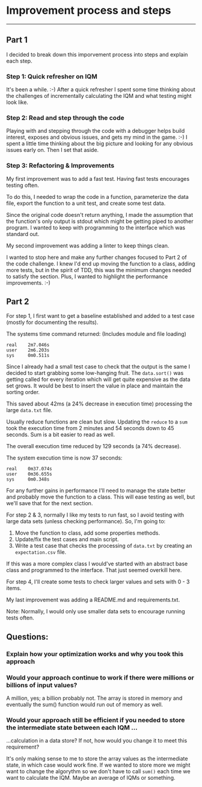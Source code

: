 # Improvement process and steps

-------------------------------------------------------
## Part 1
I decided to break down this imporvement process into steps and explain each step.

### Step 1: Quick refresher on IQM 
It's been a while. :-) After a quick refresher I spent some time thinking about the challenges of incrementally 
calculating the IQM and what testing might look like.

### Step 2: Read and step through the code
Playing with and stepping through the code with a debugger helps build interest, exposes and obvious issues, and gets my 
mind in the game. :-)  I spent a little time thinking about the big picture and looking for any obvious issues early on. 
Then I set that aside.

### Step 3: Refactoring & Improvements
My first improvement was to add a fast test. Having fast tests encourages testing often.

To do this, I needed to wrap the code in a function, parameterize the data file, export the function to a unit test, and 
create some test data.

Since the original code doesn't return anything, I made the assumption that the function's only output is stdout which
might be getting piped to another program. I wanted to keep with programming to the interface which was standard out.

My second improvement was adding a linter to keep things clean.

I wanted to stop here and make any further changes focused to Part 2 of the code challenge. I knew I'd end up moving the
function to a class, adding more tests, but in the spirit of TDD, this was the minimum changes needed to satisfy the
section. Plus, I wanted to highlight the performance improvements. :-)

## Part 2
For step 1, I first want to get a baseline established and added to a test case (mostly
for documenting the results).

The systems time command returned: (Includes module and file loading)
```commandline
real    2m7.046s
user    2m6.203s
sys     0m0.511s
```

Since I already had a small test case to check that the output is the same
I decided to start grabbing some low-hanging fruit. The `data.sort()` was getting called 
for every iteration which will get quite expensive as the data set grows. It would be best to insert the value 
in place and maintain the sorting order.

This saved about 42ms (a 24% decrease in execution time) processing the large `data.txt` file.

Usually reduce functions are clean but slow. Updating the `reduce` to a `sum` took the
execution time from 2 minutes and 54 seconds down to 45 seconds. Sum is a bit easier to read as well.

The overall execution time reduced by 129 seconds (a 74% decrease).

The system execution time is now 37 seconds:
```commandline
real    0m37.074s
user    0m36.655s
sys     0m0.348s
```

For any further gains in performance I'll need to manage the state better and probably move the function to a class. 
This will ease testing as well, but we'll save that for the next section.

For step 2 & 3, normally I like my tests to run fast, so I avoid testing with large data sets (unless checking 
performance). So, I'm going to:
1. Move the function to class, add some properties methods.
2. Update/fix the test cases and main script.
3. Write a test case that checks the processing of `data.txt` by creating an `expectation.csv` file.

If this was a more complex class I would've started with an abstract base class and programmed to the interface. That
just seemed overkill here.

For step 4, I'll create some tests to check larger values and sets with 0 - 3 items.

My last improvement was adding a README.md and requirements.txt.

Note: Normally, I would only use smaller data sets to encourage running tests often.

## Questions:
### Explain how your optimization works and why you took this approach


### Would your approach continue to work if there were millions or billions of input values?
A million, yes; a billion probably not. The array is stored in memory and eventually the sum() function would run out of 
memory as well.

### Would your approach still be efficient if you needed to store the intermediate state between each IQM ...
...calculation in a data store? If not, how would you change it to meet this requirement?

It's only making sense to me to store the array values as the intermediate state, in which case would work fine. If we
wanted to store more we might want to change the algorythm so we don't have to call `sum()` each time we want to 
calculate the IQM. Maybe an average of IQMs or something.